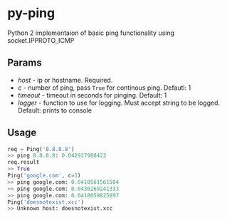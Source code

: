 # py-ping
Python 2 implementaion of basic ping functionality using socket.IPPROTO_ICMP

## Params
* *host* - ip or hostname. Required.
* *c* - number of ping, pass `True` for continous ping. Defautl: 1
* *timeout* - timeout in seconds for pinging. Default: 1
* *logger* - function to use for logging. Must accept string to be logged. Default: prints to console

## Usage
```python
req = Ping('8.8.8.8')
>> ping 8.8.8.8: 0.042927980423
req.result
>> True
Ping('google.com', c=3)
>> ping google.com: 0.0410561561584
>> ping google.com: 0.0430269241333
>> ping google.com: 0.0418059825897
Ping('doesnotexist.xcc')
>> Unknown host: doesnotexist.xcc
```
